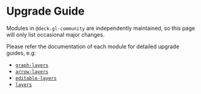 # Upgrade Guide

Modules in `@deck.gl-community` are independently maintained, so this page will only list occasional major changes.

Please refer the documentation of each module for detailed upgrade guides, e.g:

- [`graph-layers`](/docs/modules/graph-layers#upgrade-guide)
- [`arrow-layers`](/docs/modules/arrow-layers#upgrade-guide)
- [`editable-layers`](/docs/modules/editable-layers#upgrade-guide)
- [`layers`](/docs/modules/editable-layers#upgrade-guide)
